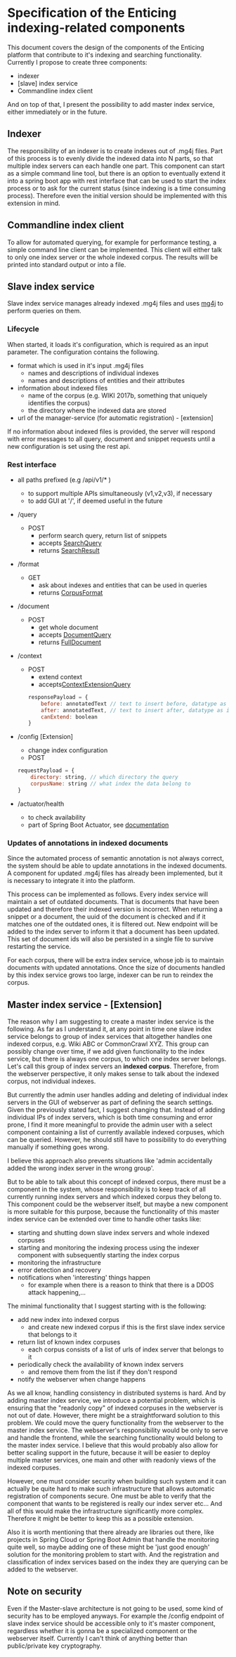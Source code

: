 # Specification of the Enticing indexing-related components

This document covers the design of the components of the Enticing platform that contribute to it's indexing and searching functionality. 
Currently I propose to create three components: 

* indexer  
* \[slave\] index service
* Commandline index client

And on top of that, I present the possibility to add master index service, either immediately or in the future. 
  
## Indexer 
The responsibility of an indexer is to create indexes out of .mg4j files. Part of this process is to evenly divide the 
indexed data into N parts, so that multiple index servers can each handle one part. 
This component can start as a simple command line tool, but there is an option to eventually extend it 
into a spring boot app with rest interface that can be used to start the index process or to ask for the current status 
(since indexing is a time consuming process). Therefore even the initial version should be implemented with this extension in mind.

## Commandline index client
To allow for automated querying, for example for performance testing, a simple command line client can be implemented. 
This client will either talk to only one index server or the whole indexed corpus. 
The results will be printed into standard output or into a file.  

## Slave index service
Slave index service manages already indexed .mg4j files and uses [mg4j](http://mg4j.di.unimi.it/) to perform queries on them.

### Lifecycle
When started, it loads it's configuration, which is required as an input parameter. The configuration contains the following. 
* format which is used in it's input .mg4j files
    * names and descriptions of individual indexes
    * names and descriptions of entities and their attributes
* information about indexed files
    * name of the corpus (e.g. WIKI 2017b, something that uniquely identifies the corpus)
    * the directory where the indexed data are stored
*  url of the manager-service (for automatic registration) - \[extension\]

If no information about indexed files is provided, the server will respond with error messages to all query, document and snippet requests 
until a new configuration is set using the rest api. 

### Rest interface
* all paths prefixed (e.g /api/v1/* )
    * to support multiple APIs simultaneously (v1,v2,v3), if necessary
    * to add GUI at '/', if deemed useful in the future

* /query
     * POST
        * perform search query, return list of snippets
        * accepts [SearchQuery](../dto/src/main/kotlin/cz/vutbr/fit/knot/enticing/dto/SearchQuery.kt)
        * returns [SearchResult](../dto/src/main/kotlin/cz/vutbr/fit/knot/enticing/dto/IndexServer.kt)
* /format
    * GET
        * ask about indexes and entities that can be used in queries
        * returns [CorpusFormat](../dto/src/main/kotlin/cz/vutbr/fit/knot/enticing/dto/CorpusFormat.kt) 
* /document
    * POST 
        * get whole document
        * accepts [DocumentQuery](../dto/src/main/kotlin/cz/vutbr/fit/knot/enticing/dto/IndexServer.kt)
        * returns [FullDocument](../dto/src/main/kotlin/cz/vutbr/fit/knot/enticing/dto/IndexServer.kt)
    
* /context
    * POST
        * extend context
        * accepts[ContextExtensionQuery](../dto/src/main/kotlin/cz/vutbr/fit/knot/enticing/dto/IndexServer.kt)
        ```javascript
        responsePayload = {
            before: annotatedText // text to insert before, datatype as in '/query',
            after: annotatedText, // text to insert after, datatype as in '/query'
            canExtend: boolean  
        }
        ```
 * /config \[Extension\]
    * change index configuration 
    * POST
    ```javascript
    requestPayload = {   
        directory: string, // which directory the query
        corpusName: string // what index the data belong to
    }
    ```
 
 * /actuator/health
    * to check availability
    * part of Spring Boot Actuator, see [documentation](https://docs.spring.io/spring-boot/docs/current/reference/html/production-ready-endpoints.html)
    
    
 ### Updates of annotations in indexed documents
 Since the automated process of semantic annotation is not always correct, the system should be able to update annotations in the indexed documents.
 A component for updated .mg4j files has already been implemented, but it is necessary to integrate it into the platform.
 
 This process can be implemented as follows. Every index service will maintain a set of outdated documents. That is documents that have been updated 
 and therefore their indexed version is incorrect. When returning a snippet or a document, the uuid of the document is checked and 
 if it matches one of the outdated ones, it is filtered out. New endpoint will be added to the index server to inform it that a document has been updated. 
 This set of document ids will also be persisted in a single file to survive restarting the service.    
 
 For each corpus, there will be extra index service, whose job is to maintain documents with updated annotations. 
 Once the size of documents handled by this index service grows too large, indexer can be run to reindex the corpus.
 
 
 ## Master index service - \[Extension\]
 The reason why I am suggesting to create a master index service is the following. As far as I understand it, 
 at any point in time one slave index service belongs to group of index services that altogether handles one indexed corpus, e.g. Wiki ABC or CommonCrawl XYZ.
 This group can possibly change over time, if we add given functionality to the index service, but there is always one corpus, 
 to which one index server belongs. Let's call this group of index servers an **indexed corpus**. Therefore, 
 from the webserver perspective, it only makes sense to talk about the indexed corpus, not individual indexes. 
 
 But currently the admin user handles adding and deleting of individual index servers in the GUI of webserver 
 as part of defining the search settings. Given the previously stated fact, I suggest changing that. 
 Instead of adding individual IPs of index servers, which is both time consuming and error prone, 
 I find it more meaningful to provide the admin user with a select component containing a list of currently available indexed corpuses, 
 which can be queried. However, he should still have to possibility to do everything manually if something goes wrong.
 
 I believe this approach also prevents situations like 'admin accidentally added the wrong index server in the wrong group'.
 
 But to be able to talk about this concept of indexed corpus, there must be a component in the system, 
 whose responsibility is to keep track of all currently running index servers and which indexed corpus they belong to.
 This component could be the webserver itself, but maybe a new component is more suitable for this purpose, 
 because the functionality of this master index service can be extended over time to handle other tasks like:
 
 * starting and shutting down slave index servers and whole indexed corpuses 
 * starting and monitoring the indexing process using the indexer component with subsequently starting the index corpus
 * monitoring the infrastructure 
 * error detection and recovery
 * notifications when 'interesting' things happen
     * for example when there is a reason to think that there is a DDOS attack happening,... 
 
 The minimal functionality that I suggest starting with is the following:
 * add new index into indexed corpus
     * and create new indexed corpus if this is the first slave index service that belongs to it
 * return list of known index corpuses
     * each corpus consists of a list of urls of index server that belongs to it
 * periodically check the availability of known index servers 
     * and remove them from the list if they don't respond 
 * notify the webserver when change happens 
 
 As we all know, handling consistency in distributed systems is hard. And by adding master index service, 
 we introduce a potential problem, which is ensuring that the "readonly copy" of indexed corpuses in the webserver is not out of date.
 However, there might be a straightforward solution to this problem. 
 We could move the query functionality from the webserver to the master index service.
 The webserver's responsibility would be only to serve and handle the frontend, while the searching functionality would 
 belong to the master index service. I believe that this would probably also allow for better scaling support in the future, 
 because it will be easier to deploy multiple master services, one main and other with readonly views of the indexed corpuses.
 
 However, one must consider security when building such system and it can actually be quite hard to make 
 such infrastructure that allows automatic registration of components secure. One must be able to verify that the component 
 that wants to be registered is really our index server etc...
 And all of this would make the infrastructure significantly more complex.
 Therefore it might be better to keep this as a possible extension.
 
 Also it is worth mentioning that there already are libraries out there, like projects in Spring Cloud or Spring Boot Admin 
 that handle the monitoring quite well, so maybe adding one of these might be 'just good enough' solution for the monitoring problem to start with.
 And the registration and classification of index services based on the index they are querying can be added to the webserver.
 
 ## Note on security
 Even if the Master-slave architecture is not going to be used, some kind of security has to be employed anyways.
 For example the /config endpoint of slave index service should be accessible only to it's master component, 
 regardless whether it is gonna be a specialized component or the webserver itself. 
 Currently I can't think of anything better than public/private key cryptography. 
